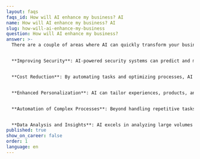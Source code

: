 ```yaml
---
layout: faqs
faqs_id: How will AI enhance my business? AI
name: How will AI enhance my business? AI
slug: how-will-ai-enhance-my-business
question: How will AI enhance my business?
answer: >-
  There are a couple of areas where AI can quickly transform your business:


  **Improving Security**: AI-powered security systems can predict and mitigate potential threats before they become serious, enhancing the overall security of business operations and sensitive data.


  **Cost Reduction**: By automating tasks and optimizing processes, AI can help reduce operational costs across various departments, from human resources to customer service and IT.


  **Enhanced Personalization**: AI can tailor experiences, products, and services to individual customers based on their historical data and preferences. This level of personalization can significantly improve customer satisfaction and loyalty.


  **Automation of Complex Processes**: Beyond handling repetitive tasks, AI can automate more complex processes such as financial forecasting, supply chain management, and risk.


  **Data Analysis and Insights**: AI excels in analyzing large volumes of data to identify patterns and insights that are not easily visible to humans. This capability can help businesses make data-driven decisions, predict market trends, and better understand customer behavior.
published: true
show_on_career: false
order: 1
language: en
---
```

